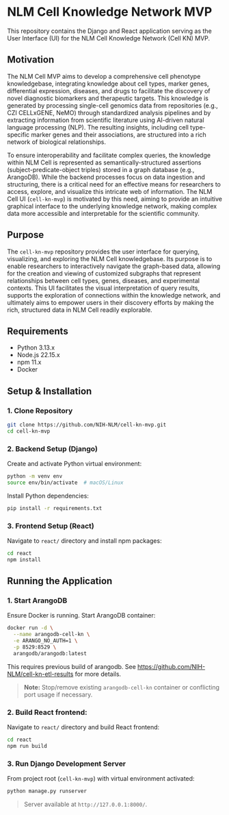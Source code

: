 # NLM Cell Knowledge Network MVP

This repository contains the Django and React application serving as the User Interface (UI) for the NLM Cell Knowledge Network (Cell KN) MVP.

## Motivation

The NLM Cell MVP aims to develop a comprehensive cell phenotype knowledgebase, integrating knowledge about cell types, marker genes, differential expression, diseases, and drugs to facilitate the discovery of novel diagnostic biomarkers and therapeutic targets. This knowledge is generated by processing single-cell genomics data from repositories (e.g., CZI CELLxGENE, NeMO) through standardized analysis pipelines and by extracting information from scientific literature using AI-driven natural language processing (NLP). The resulting insights, including cell type-specific marker genes and their associations, are structured into a rich network of biological relationships.

To ensure interoperability and facilitate complex queries, the knowledge within NLM Cell is represented as semantically-structured assertions (subject-predicate-object triples) stored in a graph database (e.g., ArangoDB). While the backend processes focus on data ingestion and structuring, there is a critical need for an effective means for researchers to access, explore, and visualize this intricate web of information. The NLM Cell UI (`cell-kn-mvp`) is motivated by this need, aiming to provide an intuitive graphical interface to the underlying knowledge network, making complex data more accessible and interpretable for the scientific community.

## Purpose

The `cell-kn-mvp` repository provides the user interface for querying, visualizing, and exploring the NLM Cell knowledgebase. Its purpose is to enable researchers to interactively navigate the graph-based data, allowing for the creation and viewing of customized subgraphs that represent relationships between cell types, genes, diseases, and experimental contexts. This UI facilitates the visual interpretation of query results, supports the exploration of connections within the knowledge network, and ultimately aims to empower users in their discovery efforts by making the rich, structured data in NLM Cell readily explorable.

## Requirements

*   Python 3.13.x
*   Node.js 22.15.x
*   npm 11.x
*   Docker

## Setup & Installation

### 1. Clone Repository

```bash
git clone https://github.com/NIH-NLM/cell-kn-mvp.git
cd cell-kn-mvp
```

### 2. Backend Setup (Django)

Create and activate Python virtual environment:
```bash
python -m venv env
source env/bin/activate  # macOS/Linux
```

Install Python dependencies:
```bash
pip install -r requirements.txt
```

### 3. Frontend Setup (React)

Navigate to `react/` directory and install npm packages:
```bash
cd react
npm install
```

## Running the Application

### 1. Start ArangoDB

Ensure Docker is running. Start ArangoDB container:
```bash
docker run -d \
  --name arangodb-cell-kn \
  -e ARANGO_NO_AUTH=1 \
  -p 8529:8529 \
  arangodb/arangodb:latest
```

This requires previous build of arangodb. See https://github.com/NIH-NLM/cell-kn-etl-results for more details.
> **Note:** Stop/remove existing `arangodb-cell-kn` container or conflicting port usage if necessary.
> 
### 2. Build React frontend:

Navigate to `react/` directory and build React frontend:
```bash
cd react
npm run build
```

### 3. Run Django Development Server

From project root (`cell-kn-mvp`) with virtual environment activated:
```bash
python manage.py runserver
```
> Server available at `http://127.0.0.1:8000/`.
> 